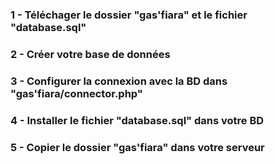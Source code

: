 ### 1 - Téléchager le dossier "gas'fiara" et le fichier "database.sql"
### 2 - Créer votre base de données
### 3 - Configurer la connexion avec la BD dans "gas'fiara/connector.php"
### 4 - Installer le fichier "database.sql" dans votre BD
### 5 - Copier le dossier "gas'fiara" dans votre serveur

